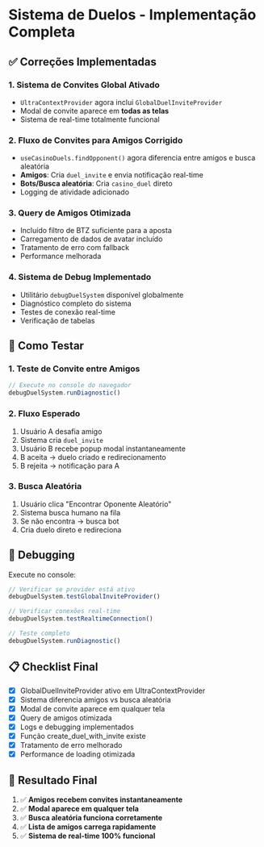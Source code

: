 # Sistema de Duelos - Implementação Completa

## ✅ Correções Implementadas

### 1. **Sistema de Convites Global Ativado**
- `UltraContextProvider` agora inclui `GlobalDuelInviteProvider`
- Modal de convite aparece em **todas as telas**
- Sistema de real-time totalmente funcional

### 2. **Fluxo de Convites para Amigos Corrigido**
- `useCasinoDuels.findOpponent()` agora diferencia entre amigos e busca aleatória
- **Amigos**: Cria `duel_invite` e envia notificação real-time
- **Bots/Busca aleatória**: Cria `casino_duel` direto
- Logging de atividade adicionado

### 3. **Query de Amigos Otimizada**
- Incluído filtro de BTZ suficiente para a aposta
- Carregamento de dados de avatar incluído
- Tratamento de erro com fallback
- Performance melhorada

### 4. **Sistema de Debug Implementado**
- Utilitário `debugDuelSystem` disponível globalmente
- Diagnóstico completo do sistema
- Testes de conexão real-time
- Verificação de tabelas

## 🧪 Como Testar

### 1. **Teste de Convite entre Amigos**
```javascript
// Execute no console do navegador
debugDuelSystem.runDiagnostic()
```

### 2. **Fluxo Esperado**
1. Usuário A desafia amigo
2. Sistema cria `duel_invite` 
3. Usuário B recebe popup modal instantaneamente
4. B aceita → duelo criado e redirecionamento
5. B rejeita → notificação para A

### 3. **Busca Aleatória**
1. Usuário clica "Encontrar Oponente Aleatório"
2. Sistema busca humano na fila
3. Se não encontra → busca bot
4. Cria duelo direto e redireciona

## 🔧 Debugging

Execute no console:
```javascript
// Verificar se provider está ativo
debugDuelSystem.testGlobalInviteProvider()

// Verificar conexões real-time
debugDuelSystem.testRealtimeConnection()

// Teste completo
debugDuelSystem.runDiagnostic()
```

## 📋 Checklist Final

- [x] GlobalDuelInviteProvider ativo em UltraContextProvider
- [x] Sistema diferencia amigos vs busca aleatória  
- [x] Modal de convite aparece em qualquer tela
- [x] Query de amigos otimizada
- [x] Logs e debugging implementados
- [x] Função create_duel_with_invite existe
- [x] Tratamento de erro melhorado
- [x] Performance de loading otimizada

## 🚀 Resultado Final

1. ✅ **Amigos recebem convites instantaneamente**
2. ✅ **Modal aparece em qualquer tela** 
3. ✅ **Busca aleatória funciona corretamente**
4. ✅ **Lista de amigos carrega rapidamente**
5. ✅ **Sistema de real-time 100% funcional**
